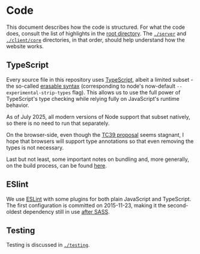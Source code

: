 # Code

This document describes how the code is structured. For what the code does, consult the list of highlights in the [root directory](../). The [`./server`](./server) and [`./client/core`](./client/core) directories, in that order, should help understand how the website works.

## TypeScript

Every source file in this repository uses [TypeScript](https://www.typescriptlang.org/), albeit a limited subset - the so-called [erasable syntax](https://www.typescriptlang.org/tsconfig/#erasableSyntaxOnly) (corresponding to node's now-default `--experimental-strip-types` flag). This allows us to use the full power of TypeScript's type checking while relying fully on JavaScript's runtime behavior.

As of July 2025, all modern versions of Node support that subset natively, so there is no need to run that separately.

On the browser-side, even though the [TC39 proposal](https://github.com/tc39/proposal-type-annotations) seems stagnant, I hope that browsers will support type annotations so that even removing the types is not necessary.

Last but not least, some important notes on bundling and, more generally, on the build process, can be found [here](./build/#typescript).

## ESlint

We use [ESLint](https://eslint.org/) with some plugins for both plain JavaScript and TypeScript. The first configuration is committed on 2015-11-23, making it the second-oldest dependency still in use [after SASS](../client/styles).

## Testing

Testing is discussed in [`./testing`](./testing).
